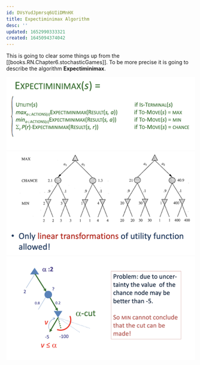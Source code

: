```yaml
---
id: DVsYudJpmrsq6UIiDMnHX
title: Expectiminimax Algorithm
desc: ''
updated: 1652990333321
created: 1645094374042
---
```

This is going to clear some things up from the [[books.RN.Chapter6.stochasticGames]].
To be more precise it is going to describe the algorithm **Expectiminimax**.

![](./assets/images/2022-02-17-11-40-47.png)
![](./assets/images/2022-02-17-11-50-25.png)
![](./assets/images/2022-02-17-11-50-45.png)

